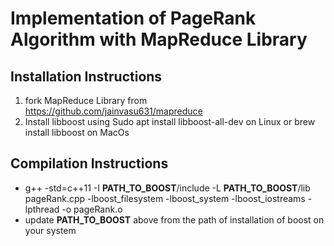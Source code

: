 # Implementation of PageRank Algorithm with MapReduce Library


## Installation Instructions
1.  fork MapReduce Library from https://github.com/jainvasu631/mapreduce
1.  Install libboost using Sudo apt install libboost-all-dev on Linux or brew install libboost on MacOs

## Compilation Instructions

* g++ -std=c++11  -I  **PATH_TO_BOOST**/include -L **PATH_TO_BOOST**/lib pageRank.cpp -lboost_filesystem -lboost_system -lboost_iostreams -lpthread -o pageRank.o
* update **PATH_TO_BOOST** above from the path of installation of boost on your system

